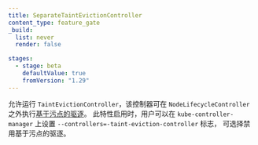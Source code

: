 ```yaml
---
title: SeparateTaintEvictionController
content_type: feature_gate
_build:
  list: never
  render: false

stages:
  - stage: beta
    defaultValue: true
    fromVersion: "1.29"
---
```


<!--
Enables running `TaintEvictionController`,
that performs [Taint-based Evictions](/docs/concepts/scheduling-eviction/taint-and-toleration/#taint-based-evictions),
in a controller separated from `NodeLifecycleController`. When this feature is
enabled, users can optionally disable Taint-based Eviction setting the
`--controllers=-taint-eviction-controller` flag on the `kube-controller-manager`.
-->
允许运行 `TaintEvictionController`，该控制器可在 `NodeLifecycleController`
之外执行[基于污点的驱逐](/zh-cn/docs/concepts/scheduling-eviction/taint-and-toleration/#taint-based-evictions)。
此特性启用时，用户可以在 `kube-controller-manager`
上设置 `--controllers=-taint-eviction-controller` 标志，
可选择禁用基于污点的驱逐。

